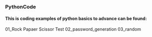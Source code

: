 ### PythonCode

#### This is coding examples of python basics to advance can be found:

01_Rock Papaer Scissor Test
02_password_generation
03_random
